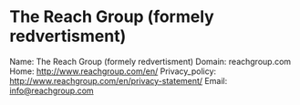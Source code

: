 
# The Reach Group (formely redvertisment)

Name: The Reach Group (formely redvertisment)
Domain: reachgroup.com
Home: http://www.reachgroup.com/en/
Privacy_policy: http://www.reachgroup.com/en/privacy-statement/
Email: info@reachgroup.com
